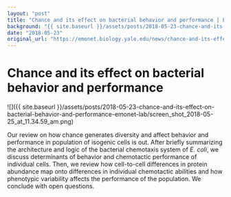 ```yaml
---
layout: "post"
title: "Chance and its effect on bacterial behavior and performance | Emonet Lab"
background: "{{ site.baseurl }}/assets/posts/2018-05-23-chance-and-its-effect-on-bacterial-behavior-and-performance-emonet-lab/screen_shot_2018-05-25_at_11.34.59_am.png"
date: "2018-05-23"
original_url: "https://emonet.biology.yale.edu/news/chance-and-its-effect-bacterial-behavior-and-performance"
---
```

# Chance and its effect on bacterial behavior and performance

![]({{ site.baseurl }}/assets/posts/2018-05-23-chance-and-its-effect-on-bacterial-behavior-and-performance-emonet-lab/screen_shot_2018-05-25_at_11.34.59_am.png)

Our review on how chance generates diversity and affect behavior and performance in population of isogenic cells is out. After briefly summarizing the architecture and logic of the bacterial chemotaxis system of *E. coli*, we discuss determinants of behavior and chemotactic performance of individual cells. Then, we review how cell-to-cell differences in protein abundance map onto differences in individual chemotactic abilities and how phenotypic variability affects the performance of the population. We conclude with open questions.